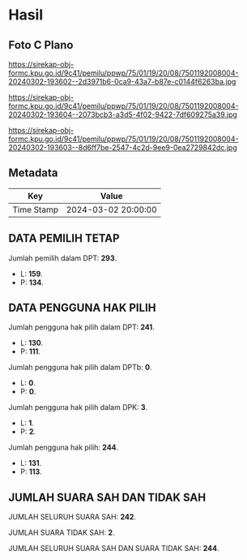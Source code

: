 # Hasil

## Foto C Plano

https://sirekap-obj-formc.kpu.go.id/9c41/pemilu/ppwp/75/01/19/20/08/7501192008004-20240302-193602--2d3971b6-0ca9-43a7-b87e-c0144f6263ba.jpg

https://sirekap-obj-formc.kpu.go.id/9c41/pemilu/ppwp/75/01/19/20/08/7501192008004-20240302-193604--2073bcb3-a3d5-4f02-9422-7df609275a39.jpg

https://sirekap-obj-formc.kpu.go.id/9c41/pemilu/ppwp/75/01/19/20/08/7501192008004-20240302-193603--8d6ff7be-2547-4c2d-9ee9-0ea2729842dc.jpg


## Metadata

| Key        | Value               |
| ---------- | ------------------- |
| Time Stamp | 2024-03-02 20:00:00 |


## DATA PEMILIH TETAP

Jumlah pemilih dalam DPT: **293**.
 * L: **159**.
 * P: **134**.

## DATA PENGGUNA HAK PILIH

Jumlah pengguna hak pilih dalam DPT: **241**.
 * L: **130**.
 * P: **111**.

Jumlah pengguna hak pilih dalam DPTb: **0**.
 * L: **0**.
 * P: **0**.

Jumlah pengguna hak pilih dalam DPK: **3**.
 * L: **1**.
 * P: **2**.

Jumlah pengguna hak pilih: **244**.
 * L: **131**.
 * P: **113**.

## JUMLAH SUARA SAH DAN TIDAK SAH

JUMLAH SELURUH SUARA SAH: **242**.

JUMLAH SUARA TIDAK SAH: **2**.

JUMLAH SELURUH SUARA SAH DAN SUARA TIDAK SAH: **244**.


